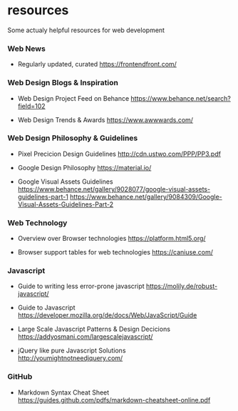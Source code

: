 # resources
Some actualy helpful resources for web development

### Web News

  * Regularly updated, curated
  https://frontendfront.com/


### Web Design Blogs & Inspiration

  * Web Design Project Feed on Behance
  https://www.behance.net/search?field=102

  * Web Design Trends & Awards
  https://www.awwwards.com/


### Web Design Philosophy & Guidelines
 
  * Pixel Precicion Design Guidelines
  http://cdn.ustwo.com/PPP/PP3.pdf
 
  * Google Design Philosophy
  https://material.io/
  
  * Google Visual Assets Guidelines
  https://www.behance.net/gallery/9028077/google-visual-assets-guidelines-part-1
  https://www.behance.net/gallery/9084309/Google-Visual-Assets-Guidelines-Part-2


### Web Technology

  * Overview over Browser technologies
  https://platform.html5.org/

  * Browser support tables for web technologies
  https://caniuse.com/


### Javascript

  * Guide to writing less error-prone javascript
  https://molily.de/robust-javascript/

  * Guide to Javascript
  https://developer.mozilla.org/de/docs/Web/JavaScript/Guide

  * Large Scale Javascript Patterns & Design Decicions
  https://addyosmani.com/largescalejavascript/
  
  * jQuery like pure Javascript Solutions
  http://youmightnotneedjquery.com/

### GitHub

  * Markdown Syntax Cheat Sheet
  https://guides.github.com/pdfs/markdown-cheatsheet-online.pdf

